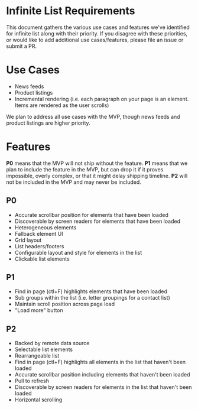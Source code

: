 # Infinite List Requirements
This document gathers the various use cases and features we've identified for infinite list along with their priority. If you disagree with these priorities,
or would like to add additional use cases/features, please file an issue or submit a PR.

# Use Cases
- News feeds
- Product listings
- Incremental rendering (i.e. each paragraph on your page is an element. Items are rendered as the user scrolls)

We plan to address all use cases with the MVP, though news feeds and product listings are higher priority.

# Features
__P0__ means that the MVP will not ship without the feature. __P1__ means that we plan to include the feature in the MVP, but can drop
it if it proves impossible, overly complex, or that it might delay shipping timeline. __P2__ will not be included in the MVP and may
never be included.

## P0
- Accurate scrollbar position for elements that have been loaded
- Discoverable by screen readers for elements that have been loaded
- Heterogeneous elements
- Fallback element UI
- Grid layout
- List headers/footers
- Configurable layout and style for elements in the list
- Clickable list elements

## P1
- Find in page (ctl+F) highlights elements that have been loaded
- Sub groups within the list (i.e. letter groupings for a contact list)
- Maintain scroll position across page load
- "Load more" button

## P2
- Backed by remote data source
- Selectable list elements
- Rearrangeable list
- Find in page (ctl+F) highlights all elements in the list that haven't been loaded
- Accurate scrollbar position including elements that haven't been loaded
- Pull to refresh
- Discoverable by screen readers for elements in the list that haven't been loaded
- Horizontal scrolling
